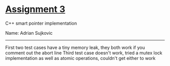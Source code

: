 # [Assignment 3](https://www.cs.binghamton.edu/~kchiu/cs440/assign/3/)

C++ smart pointer implementation

Name: Adrian Sujkovic

---

First two test cases have a tiny memory leak, they both work if you comment out the abort line
Third test case doesn't work, tried a mutex lock implementation as well as atomic operations, couldn't get either to work
